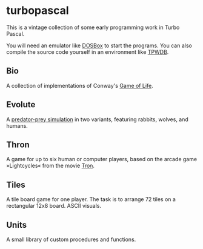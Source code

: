 # turbopascal

This is a vintage collection of some early programming work in Turbo Pascal.

You will need an emulator like [DOSBox](https://www.dosbox.com) to start the programs. You can also compile the source code yourself in an environment like [TPWDB](https://turbopascal-wdb.sourceforge.io).

## Bio

A collection of implementations of Conway's [Game of Life](https://en.wikipedia.org/wiki/Conway's_Game_of_Life).

## Evolute

A [predator-prey simulation](https://en.wikipedia.org/wiki/Lotka%E2%80%93Volterra_equations) in two variants, featuring rabbits, wolves, and humans.

## Thron

A game for up to six human or computer players, based on the arcade game »Lightcycles« from the movie [Tron](https://www.imdb.com/title/tt0084827/).

## Tiles

A tile board game for one player. The task is to arrange 72 tiles on a rectangular 12x8 board. ASCII visuals.

## Units

A small library of custom procedures and functions.
